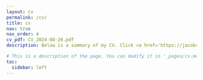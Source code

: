 ```yaml
---
layout: cv
permalink: /cv/
title: cv
nav: true
nav_order: 4
cv_pdf: CV_2024-08-26.pdf
description: Below is a summary of my CV. Click <a href='https://jacobcoreno.github.io/assets/pdf/CV_2024-08-26.pdf'>here</a> to download a complete PDF version.

# This is a description of the page. You can modify it in '_pages/cv.md'. You can also change or remove the top pdf download button.
toc:
  sidebar: left
---
```

